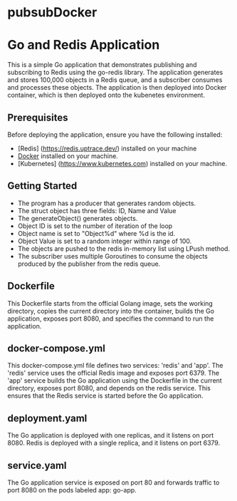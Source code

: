 # pubsubDocker

# Go and Redis Application

This is a simple Go application that demonstrates publishing and subscribing to Redis using the go-redis library. The application generates and stores 100,000 objects in a Redis queue, and a subscriber consumes and processes these objects.
The application is then deployed into Docker container, which is then deployed onto the kubenetes environment.

## Prerequisites

Before deploying the application, ensure you have the following installed:
- [Redis] (https://redis.uptrace.dev/) installed on your machine
- [Docker](https://www.docker.com/) installed on your machine.
- [Kubernetes] (https://www.kubernetes.com) installed on your machine.

## Getting Started

- The program has a producer that generates random objects.
- The struct object has three fields: ID, Name and Value
- The generateObject() generates objects. 
- Object ID is set to the number of iteration of the loop
- Object name is set to "Object%d" where %d is the id.
- Object Value is set to a random integer within range of 100.
- The objects are pushed to the redis in-memory list using LPush method.
- The subscriber uses multiple Goroutines to consume the objects produced by the publisher from the redis queue.

## Dockerfile

This Dockerfile starts from the official Golang image, sets the working directory, copies the current directory into the container, builds the Go application, exposes port 8080, and specifies the command to run the application.

## docker-compose.yml

This docker-compose.yml file defines two services: 'redis' and 'app'. The 'redis' service uses the official Redis image and exposes port 6379. The 'app' service builds the Go application using the Dockerfile in the current directory, exposes port 8080, and depends on the redis service. This ensures that the Redis service is started before the Go application.

## deployment.yaml

The Go application is deployed with one replicas, and it listens on port 8080.
Redis is deployed with a single replica, and it listens on port 6379.

## service.yaml

The Go application service is exposed on port 80 and forwards traffic to port 8080 on the pods labeled app: go-app.

